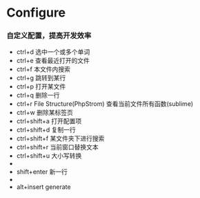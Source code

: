 # Configure

### 自定义配置，提高开发效率 ###

* ctrl+d					选中一个或多个单词
* ctrl+e					查看最近打开的文件
* ctrl+f					本文件内搜索
* ctrl+g					跳转到某行
* ctrl+p					打开某文件
* ctrl+q					删除一行
* ctrl+r					File Structure(PhpStrom) 查看当前文件所有函数(sublime)
* ctrl+w					删除某标签页
* ctrl+shift+a			    打开配置项
* ctrl+shift+d			    复制一行
* ctrl+shift+f			    某文件夹下进行搜索
* ctrl+shift+r			    当前窗口替换文本
* ctrl+shift+u			    大小写转换
* 
* shift+enter				新一行
* 
* alt+insert 				generate